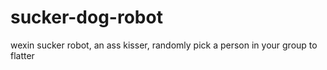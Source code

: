# sucker-dog-robot
wexin sucker robot, an ass kisser, randomly pick a person in your group to flatter
